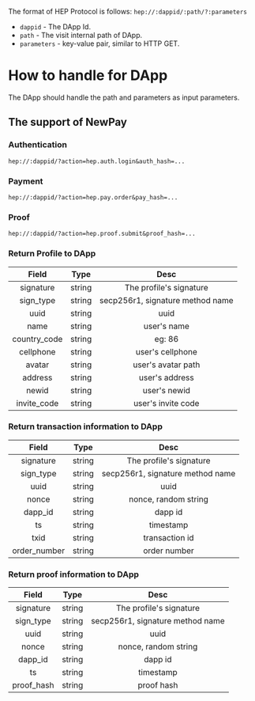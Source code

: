 The format of HEP Protocol is follows:
`
hep://:dappid/:path/?:parameters
`

* `dappid` - The DApp Id.
* `path` - The visit internal path of DApp.
* `parameters` - key-value pair, similar to HTTP GET.

# How to handle for DApp
The DApp should handle the path and parameters as input parameters.
 
## The support of NewPay

### Authentication
`
hep://:dappid/?action=hep.auth.login&auth_hash=...
`

### Payment
`
hep://:dappid/?action=hep.pay.order&pay_hash=...
`

### Proof
`
hep://:dappid/?action=hep.proof.submit&proof_hash=...
`

### Return Profile to DApp
| Field | Type | Desc |
|:--:|:--:|:--:|
| signature | string | The profile's signature |
| sign_type | string | secp256r1, signature method name |
| uuid | string | uuid |
| name | string | user's name |
| country_code | string | eg: 86 |
| cellphone | string | user's cellphone |
| avatar | string | user's avatar path |
| address | string | user's address |
| newid | string | user's newid |
| invite_code | string | user's invite code |

### Return transaction information to DApp
| Field | Type | Desc |
|:--:|:--:|:--:|
| signature | string | The profile's signature |
| sign_type | string | secp256r1, signature method name |
| uuid | string | uuid |
| nonce | string | nonce, random string |
| dapp_id | string | dapp id |
| ts | string | timestamp |
| txid | string | transaction id |
| order_number | string | order number |

### Return proof information to DApp
| Field | Type | Desc |
|:--:|:--:|:--:|
| signature | string | The profile's signature |
| sign_type | string | secp256r1, signature method name |
| uuid | string | uuid |
| nonce | string | nonce, random string |
| dapp_id | string | dapp id |
| ts | string | timestamp |
| proof_hash | string | proof hash |



